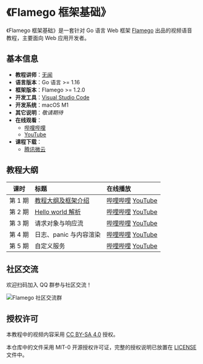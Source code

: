 # 《Flamego 框架基础》

《Flamego 框架基础》是一套针对 Go 语言 Web 框架 [Flamego](https://github.com/flamego/flamego) 出品的视频语音教程，主要面向 Web 应用开发者。

## 基本信息

- **教程讲师**：[无闻](https://github.com/unknwon)
- **语言版本**：Go 语言 >= 1.16
- **框架版本**：Flamego >= 1.2.0
- **开发工具**：[Visual Studio Code](https://code.visualstudio.com/)
- **开发系统**：macOS M1
- **其它说明**：_敬请期待_
- **在线观看**：
	- [哔哩哔哩](https://space.bilibili.com/2030700139/channel/collectiondetail?sid=394527)
	- [YouTube](https://www.youtube.com/playlist?list=PLDZk3eV9LVFVDhCx3yu2c3zFVc3MFJEtx)
- **课程下载**：
	- [腾讯微云](https://share.weiyun.com/1o525wKc)

## 教程大纲

| 课时 | 标题 | 在线播放 |
|:-----:|:--------|:-------|
|第 1 期|[教程大纲及框架介绍](lecture1)|[哔哩哔哩](https://www.bilibili.com/video/BV1S34y187AV) [YouTube](https://youtu.be/hr-uRnhDRB8)|
|第 2 期|[Hello world 解析](lecture2)|[哔哩哔哩](https://www.bilibili.com/video/BV1UY4y1b7gG) [YouTube](https://youtu.be/sV5LbbB21d0)|
|第 3 期|请求对象与响应流|[哔哩哔哩](https://www.bilibili.com/video/BV1gY411w72v) [YouTube](https://youtu.be/i7lsqva4P_A)|
|第 4 期|日志、panic 与内容渲染|[哔哩哔哩](https://www.bilibili.com/video/BV1su41167CG) [YouTube](https://youtu.be/S2ejIsw7mI8)|
|第 5 期|自定义服务|[哔哩哔哩](https://www.bilibili.com/video/BV1rY4y1t7Kj) [YouTube](https://youtu.be/wfyrn1wR6T8)|

## 社区交流

欢迎扫码加入 QQ 群参与社区交流！

![Flamego 社区交流群](https://user-images.githubusercontent.com/2946214/167411317-d53d51dd-4705-492a-a81d-ccabdaf01ad1.JPG)

## 授权许可

本教程中的视频内容采用 [CC BY-SA 4.0](https://creativecommons.org/licenses/by-sa/4.0/deed.zh) 授权。

本仓库中的文件采用 MIT-0 开源授权许可证，完整的授权说明已放置在 [LICENSE](https://github.com/unknwon/flamego-basics/blob/main/LICENSE) 文件中。
